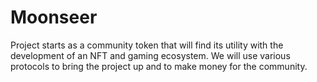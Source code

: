 # Moonseer
Project starts as a community token that will find its utility with the development of an NFT and gaming ecosystem. We will use various protocols to bring the project up and to make money for the community.
